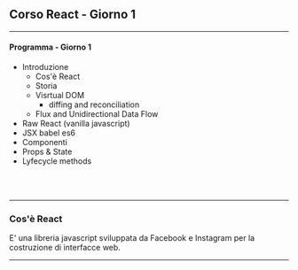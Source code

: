 ## Corso React - Giorno 1

---

#### Programma - Giorno 1

* Introduzione
  * Cos'è React
  * Storia
  * Visrtual DOM
    * diffing and reconciliation
  * Flux and Unidirectional Data Flow
* Raw React (vanilla javascript)
* JSX babel es6
* Componenti
* Props & State
* Lyfecycle methods

<br><br>

---

### Cos'è React

E' una libreria javascript sviluppata da Facebook e Instagram per la costruzione di interfacce web.

---
